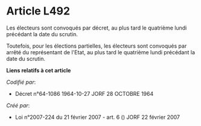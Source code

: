 # Article L492

Les électeurs sont convoqués par décret, au plus tard le quatrième lundi précédant la date du scrutin.

Toutefois, pour les élections partielles, les électeurs sont convoqués par arrêté du représentant de l'Etat, au plus tard le
quatrième lundi précédant la date du scrutin.

**Liens relatifs à cet article**

_Codifié par_:

  - Décret n°64-1086 1964-10-27 JORF 28 OCTOBRE 1964

_Créé par_:

  - Loi n°2007-224 du 21 février 2007 - art. 6 () JORF 22 février 2007
